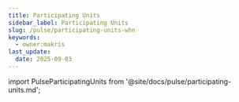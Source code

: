```yaml
---
title: Participating Units
sidebar_label: Participating Units
slug: /pulse/participating-units-whn
keywords:
  - owner:makris
last_update:
  date: 2025-09-03
---
```


import PulseParticipatingUnits from '@site/docs/pulse/participating-units.md';

<PulseParticipatingUnits />
